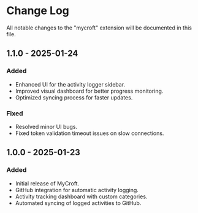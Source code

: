 # Change Log

All notable changes to the "mycroft" extension will be documented in this file.


## 1.1.0 - 2025-01-24

### Added

- Enhanced UI for the activity logger sidebar.
- Improved visual dashboard for better progress monitoring.
- Optimized syncing process for faster updates.

### Fixed

- Resolved minor UI bugs.
- Fixed token validation timeout issues on slow connections.

## 1.0.0 - 2025-01-23

### Added

- Initial release of MyCroft.
- GitHub integration for automatic activity logging.
- Activity tracking dashboard with custom categories.
- Automated syncing of logged activities to GitHub.